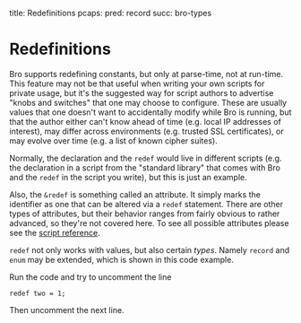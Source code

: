 title: Redefinitions
pcaps: 
pred: record
succ: bro-types

Redefinitions
============================

Bro supports redefining constants, but only at parse-time, not at
run-time.  This feature may not be that useful when writing your own
scripts for private usage, but it's the suggested way for script authors
to advertise "knobs and switches" that one may choose to configure.
These are usually values that one doesn't want to accidentally modify
while Bro is running, but that the author either can't know ahead of
time (e.g. local IP addresses of interest), may differ across
environments (e.g. trusted SSL certificates), or may evolve over
time (e.g. a list of known cipher suites).

Normally, the declaration and the `redef` would live in different
scripts (e.g. the declaration in a script from the "standard library"
that comes with Bro and the `redef` in the script you write), but
this is just an example.

Also, the `&redef` is something called an attribute.  It simply marks
the identifier as one that can be altered via a `redef` statement.
There are other types of attributes, but their behavior ranges
from fairly obvious to rather advanced, so they're not covered
here.  To see all possible attributes please see the [script
reference](http://www.bro.org/sphinx/script-reference/builtins.html).

`redef` not only works with values, but also
certain *types*.  Namely `record` and `enum` may be extended, which is shown in this
code example.

Run the code and try to uncomment the line 
    
    redef two = 1;

Then uncomment the next line.


